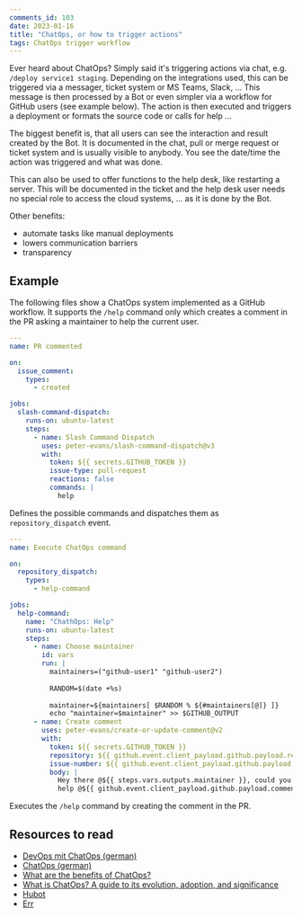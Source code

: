 ```yaml
---
comments_id: 103
date: 2023-01-16
title: "ChatOps, or how to trigger actions"
tags: ChatOps trigger workflow
---
```

Ever heard about ChatOps? Simply said it's triggering actions via chat, e.g. `/deploy service1 staging`. Depending on the
integrations used, this can be triggered via a messager, ticket system or MS Teams, Slack, ... This message is then processed
by a Bot or even simpler via a workflow for GitHub users (see example below). The action is then executed and triggers a
deployment or formats the source code or calls for help ...

The biggest benefit is, that all users can see the interaction and result created by the Bot. It is documented in the chat,
pull or merge request or ticket system and is usually visible to anybody. You see the date/time the action was triggered
and what was done.

This can also be used to offer functions to the help desk, like restarting a server. This will be documented in the ticket
and the help desk user needs no special role to access the cloud systems, ... as it is done by the Bot.

Other benefits:

- automate tasks like manual deployments
- lowers communication barriers
- transparency

## Example

The following files show a ChatOps system implemented as a GitHub workflow. It supports the `/help` command only which
creates a comment in the PR asking a maintainer to help the current user.

```yml
---
name: PR commented

on:
  issue_comment:
    types:
      - created

jobs:
  slash-command-dispatch:
    runs-on: ubuntu-latest
    steps:
      - name: Slash Command Dispatch
        uses: peter-evans/slash-command-dispatch@v3
        with:
          token: ${{ secrets.GITHUB_TOKEN }}
          issue-type: pull-request
          reactions: false
          commands: |
            help
```

Defines the possible commands and dispatches them as `repository_dispatch` event.

```yml
---
name: Execute ChatOps command

on:
  repository_dispatch:
    types: 
      - help-command

jobs:
  help-command:
    name: "ChathOps: Help"
    runs-on: ubuntu-latest
    steps:
      - name: Choose maintainer
        id: vars
        run: |
          maintainers=("github-user1" "github-user2")
          
          RANDOM=$(date +%s)
          
          maintainer=${maintainers[ $RANDOM % ${#maintainers[@]} ]}
          echo "maintainer=$maintainer" >> $GITHUB_OUTPUT
      - name: Create comment
        uses: peter-evans/create-or-update-comment@v2
        with:
          token: ${{ secrets.GITHUB_TOKEN }}
          repository: ${{ github.event.client_payload.github.payload.repository.full_name }}
          issue-number: ${{ github.event.client_payload.github.payload.issue.number }}
          body: |
            Hey there @${{ steps.vars.outputs.maintainer }}, could you please
            help @${{ github.event.client_payload.github.payload.comment.user.login }} out?
```

Executes the `/help` command by creating the comment in the PR.

## Resources to read

- [DevOps mit ChatOps (german)](https://entwickler.de/devops/devops-mit-chatops)
- [ChatOps (german)](https://www.computerweekly.com/de/definition/ChatOps)
- [What are the benefits of ChatOps?](https://www.ibm.com/cloud/blog/benefits-of-chatops)
- [What is ChatOps? A guide to its evolution, adoption, and significance](https://www.atlassian.com/blog/software-teams/what-is-chatops-adoption-guide)
- [Hubot](https://hubot.github.com/)
- [Err](https://github.com/errbotio/errbot)

